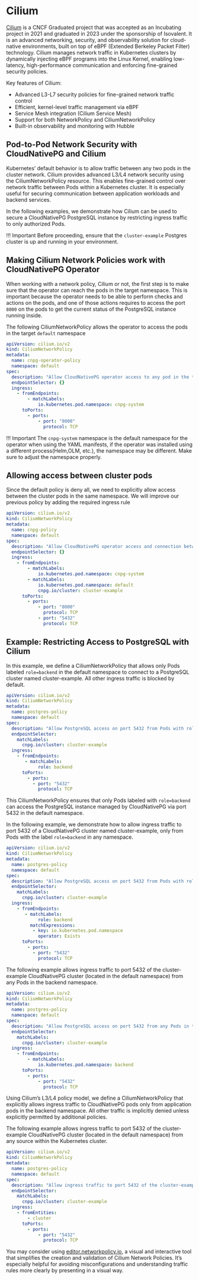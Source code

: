 # Cilium

[Cilium](https://cilium.io/) is a CNCF Graduated project that was accepted as an Incubating project in 2021 and graduated in 2023 under the sponsorship of Isovalent. It is an
advanced networking, security, and observability solution for cloud-native environments, built on
top of eBPF (Extended Berkeley Packet Filter) technology. Cilium manages network traffic in
Kubernetes clusters by dynamically injecting eBPF programs into the Linux Kernel, enabling
low-latency, high-performance communication and enforcing fine-grained security policies.

Key features of Cilium:

- Advanced L3-L7 security policies for fine-grained network traffic control
- Efficient, kernel-level traffic management via eBPF
- Service Mesh integration (Cilium Service Mesh)
- Support for both NetworkPolicy and CiliumNetworkPolicy
- Built-in observability and monitoring with Hubble

## Pod-to-Pod Network Security with CloudNativePG and Cilium

Kubernetes’ default behavior is to allow traffic between any two pods in the cluster network.
Cilium provides advanced L3/L4 network security using the CiliumNetworkPolicy resource. This
enables fine-grained control over network traffic between Pods within a Kubernetes cluster. It is
especially useful for securing communication between application workloads and backend
services.

In the following examples, we demonstrate how Cilium can be used to secure a CloudNativePG PostgreSQL instance by restricting ingress traffic to only authorized Pods.

!!! Important
    Before proceeding, ensure that the `cluster-example` Postgres cluster is up and running in your environment.

## Making Cilium Network Policies work with CloudNativePG Operator

When working with a network policy, Cilium or not, the first step is to make sure that the operator can reach the pods
in the target namespace. This is important because the operator needs to be able to perform checks and actions on the pods,
and one of those actions requires to access the port `8000` on the pods to get the current status of the PostgreSQL
instance running inside.

The following CiliumNetworkPolicy allows the operator to access the pods in the target `default` namespace

```yaml
apiVersion: cilium.io/v2
kind: CiliumNetworkPolicy
metadata:
  name: cnpg-operator-policy
  namespace: default
spec:
  description: "Allow CloudNativePG operator access to any pod in the target namespace"
  endpointSelector: {}
  ingress:
    - fromEndpoints:
        - matchLabels:
            io.kubernetes.pod.namespace: cnpg-system
      toPorts:
        - ports:
            - port: "8000"
              protocol: TCP
```
!!! Important
    The `cnpg-system` namespace is the default namespace for the operator when using the YAML manifests, if the operator
    was installed using a different process(Helm,OLM, etc.), the namespace may be different. Make sure to adjust the
    namespace properly.

## Allowing access between cluster pods

Since the default policy is deny all, we need to explicitly allow access between the cluster pods in the same namespace.
We will improve our previous policy by adding the required ingress rule

```yaml
apiVersion: cilium.io/v2
kind: CiliumNetworkPolicy
metadata:
  name: cnpg-policy
  namespace: default
spec:
  description: "Allow CloudNativePG operator access and connection between pods in the same namespace"
  endpointSelector: {}
  ingress:
    - fromEndpoints:
        - matchLabels:
            io.kubernetes.pod.namespace: cnpg-system
        - matchLabels:
            io.kubernetes.pod.namespace: default
            cnpg.io/cluster: cluster-example
      toPorts:
        - ports:
            - port: "8000"
              protocol: TCP
            - port: "5432"
              protocol: TCP
```

## Example: Restricting Access to PostgreSQL with Cilium

In this example, we define a CiliumNetworkPolicy that allows only Pods labeled `role=backend` in the default namespace
to connect to a PostgreSQL cluster named cluster-example. All other ingress traffic is blocked by default.

```yaml
apiVersion: cilium.io/v2
kind: CiliumNetworkPolicy
metadata:
  name: postgres-policy
  namespace: default
spec:
  description: "Allow PostgreSQL access on port 5432 from Pods with role=backend"
  endpointSelector:
    matchLabels:
      cnpg.io/cluster: cluster-example
  ingress:
    - fromEndpoints:
       - matchLabels:
            role: backend
      toPorts:
        - ports:
          - port: "5432"
            protocol: TCP
```

This CiliumNetworkPolicy ensures that only Pods labeled with `role=backend` can access the
PostgreSQL instance managed by CloudNativePG via port 5432 in the default namespace.

In the following example, we demonstrate how to allow ingress traffic to port 5432 of a CloudNativePG cluster named
cluster-example, only from Pods with the label `role=backend` in any namespace.

```yaml
apiVersion: cilium.io/v2
kind: CiliumNetworkPolicy
metadata:
  name: postgres-policy
  namespace: default
spec:
  description: "Allow PostgreSQL access on port 5432 from Pods with role=backend in any namespace"
  endpointSelector:
    matchLabels:
      cnpg.io/cluster: cluster-example
  ingress:
    - fromEndpoints:
       - matchLabels:
            role: backend
         matchExpressions:
          - key: io.kubernetes.pod.namespace
            operator: Exists
      toPorts:
        - ports:
          - port: "5432"
            protocol: TCP
```

The following example allows ingress traffic to port 5432 of the cluster-example CloudNativePG cluster (located in the
default namespace) from any Pods in the backend namespace.

```yaml
apiVersion: cilium.io/v2
kind: CiliumNetworkPolicy
metadata:
  name: postgres-policy
  namespace: default
spec:
  description: "Allow PostgreSQL access on port 5432 from any Pods in the backend namespace"
  endpointSelector:
    matchLabels:
      cnpg.io/cluster: cluster-example
  ingress:
    - fromEndpoints:
        - matchLabels:
            io.kubernetes.pod.namespace: backend
      toPorts:
        - ports:
            - port: "5432"
              protocol: TCP
```

Using Cilium’s L3/L4 policy model, we define a CiliumNetworkPolicy that explicitly allows ingress
traffic to CloudNativePG pods only from application pods in the backend namespace. All other
traffic is implicitly denied unless explicitly permitted by additional policies.

The following example allows ingress traffic to port 5432 of the cluster-example CloudNativePG cluster (located in the
default namespace) from any source within the Kubernetes cluster.

```yaml
apiVersion: cilium.io/v2
kind: CiliumNetworkPolicy
metadata:
  name: postgres-policy
  namespace: default
spec:
  description: "Allow ingress traffic to port 5432 of the cluster-example from any pods within the Kubernetes cluster"
  endpointSelector:
    matchLabels:
      cnpg.io/cluster: cluster-example
  ingress:
    - fromEntities:
        - cluster
      toPorts:
        - ports:
            - port: "5432"
              protocol: TCP
```

You may consider using [editor.networkpolicy.io](https://editor.networkpolicy.io/), a visual and interactive tool that simplifies the creation and
validation of Cilium Network Policies. It’s especially helpful for avoiding misconfigurations and understanding traffic
rules more clearly by presenting in a visual way.
